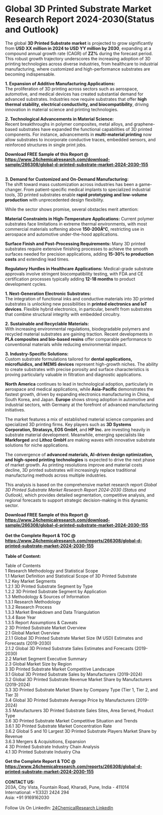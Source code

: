 <h1>Global 3D Printed Substrate Market Research Report 2024-2030(Status and Outlook)</h1><p>The global <strong>3D Printed Substrate market</strong> is projected to grow significantly from <strong>USD XX million in 2024 to USD YY million by 2030</strong>, expanding at a compound annual growth rate (CAGR) of <strong>ZZ%</strong> during the forecast period. This robust growth trajectory underscores the increasing adoption of 3D printing technologies across diverse industries, from healthcare to industrial manufacturing, where customized and high-performance substrates are becoming indispensable.</p><p><strong>1. Expansion of Additive Manufacturing Applications:</strong><br>
The proliferation of 3D printing across sectors such as aerospace, automotive, and medical devices has created substantial demand for advanced substrates. Industries now require substrates that offer <strong>high thermal stability, electrical conductivity, and biocompatibility</strong>, driving innovation in material science and printing technologies.</p><p><strong>2. Technological Advancements in Material Science:</strong><br>
Recent breakthroughs in polymer composites, metal alloys, and graphene-based substrates have expanded the functional capabilities of 3D printed components. For instance, advancements in <strong>multi-material printing</strong> now allow substrates to incorporate conductive traces, embedded sensors, and reinforced structures in single print jobs.</p><div><b>Download FREE Sample of this Report @ 
            <a href="https://www.24chemicalresearch.com/download-sample/266308/global-d-printed-substrate-market-2024-2030-155">
            https://www.24chemicalresearch.com/download-sample/266308/global-d-printed-substrate-market-2024-2030-155</a></b></div><br><p><strong>3. Demand for Customized and On-Demand Manufacturing:</strong><br>
The shift toward mass customization across industries has been a game-changer. From patient-specific medical implants to specialized industrial tools, 3D printed substrates enable <strong>rapid prototyping and low-volume production</strong> with unprecedented design flexibility.</p><p>While the sector shows promise, several obstacles merit attention:</p><p><strong>Material Constraints in High-Temperature Applications:</strong> Current polymer substrates face limitations in extreme thermal environments, with most commercial materials softening above <strong>150-200Â°C</strong>, restricting use in aerospace and automotive under-the-hood applications.</p><p><strong>Surface Finish and Post-Processing Requirements:</strong> Many 3D printed substrates require extensive finishing processes to achieve the smooth surfaces needed for precision applications, adding <strong>15-30% to production costs</strong> and extending lead times.</p><p><strong>Regulatory Hurdles in Healthcare Applications:</strong> Medical-grade substrate approvals involve stringent biocompatibility testing, with FDA and CE certification processes typically adding <strong>12-18 months</strong> to product development cycles.</p><p><strong>1. Next-Generation Electronic Substrates:</strong><br>
The integration of functional inks and conductive materials into 3D printed substrates is unlocking new possibilities in <strong>printed electronics and IoT devices</strong>. Flexible hybrid electronics, in particular, benefit from substrates that combine structural integrity with embedded circuitry.</p><p><strong>2. Sustainable and Recyclable Materials:</strong><br>
With increasing environmental regulations, biodegradable polymers and recycled material substrates are gaining traction. Recent developments in <strong>PLA composites and bio-based resins</strong> offer comparable performance to conventional materials while reducing environmental impact.</p><p><strong>3. Industry-Specific Solutions:</strong><br>
Custom substrate formulations tailored for <strong>dental applications, microfluidics, and MEMS devices</strong> represent high-growth niches. The ability to create substrates with precise porosity and surface characteristics is proving particularly valuable in filtration and diagnostic applications.</p><p><strong>North America</strong> continues to lead in technological adoption, particularly in aerospace and medical applications, while <strong>Asia-Pacific</strong> demonstrates the fastest growth, driven by expanding electronics manufacturing in China, South Korea, and Japan. <strong>Europe</strong> shows strong adoption in automotive and industrial sectors, with Germany at the forefront of advanced manufacturing initiatives.</p><p>The market features a mix of established material science companies and specialized 3D printing firms. Key players such as <strong>3D Systems Corporation, Stratasys, EOS GmbH</strong>, and <strong>HP Inc.</strong> are investing heavily in substrate material development. Meanwhile, emerging specialists like <strong>Markforged</strong> and <strong>Lithoz GmbH</strong> are making waves with innovative substrate solutions for niche applications.</p><p>The convergence of <strong>advanced materials, AI-driven design optimization, and high-speed printing technologies</strong> is expected to drive the next phase of market growth. As printing resolutions improve and material costs decline, 3D printed substrates will increasingly replace traditional manufacturing methods across multiple industries.</p><p>This analysis is based on the comprehensive market research report <em>Global 3D Printed Substrate Market Research Report 2024-2030 (Status and Outlook)</em>, which provides detailed segmentation, competitive analysis, and regional forecasts to support strategic decision-making in this dynamic sector.</p><div><b>Download FREE Sample of this Report @ 
            <a href="https://www.24chemicalresearch.com/download-sample/266308/global-d-printed-substrate-market-2024-2030-155">
            https://www.24chemicalresearch.com/download-sample/266308/global-d-printed-substrate-market-2024-2030-155</a></b></div><br><div><b>Get the Complete Report & TOC @ 
            <a href="https://www.24chemicalresearch.com/reports/266308/global-d-printed-substrate-market-2024-2030-155">
            https://www.24chemicalresearch.com/reports/266308/global-d-printed-substrate-market-2024-2030-155</a></b></div><br>
            <b>Table of Content:</b><p>Table of Contents<br />
1 Research Methodology and Statistical Scope<br />
1.1 Market Definition and Statistical Scope of 3D Printed Substrate<br />
1.2 Key Market Segments<br />
1.2.1 3D Printed Substrate Segment by Type<br />
1.2.2 3D Printed Substrate Segment by Application<br />
1.3 Methodology & Sources of Information<br />
1.3.1 Research Methodology<br />
1.3.2 Research Process<br />
1.3.3 Market Breakdown and Data Triangulation<br />
1.3.4 Base Year<br />
1.3.5 Report Assumptions & Caveats<br />
2 3D Printed Substrate Market Overview<br />
2.1 Global Market Overview<br />
2.1.1 Global 3D Printed Substrate Market Size (M USD) Estimates and Forecasts (2019-2030)<br />
2.1.2 Global 3D Printed Substrate Sales Estimates and Forecasts (2019-2030)<br />
2.2 Market Segment Executive Summary<br />
2.3 Global Market Size by Region<br />
3 3D Printed Substrate Market Competitive Landscape<br />
3.1 Global 3D Printed Substrate Sales by Manufacturers (2019-2024)<br />
3.2 Global 3D Printed Substrate Revenue Market Share by Manufacturers (2019-2024)<br />
3.3 3D Printed Substrate Market Share by Company Type (Tier 1, Tier 2, and Tier 3)<br />
3.4 Global 3D Printed Substrate Average Price by Manufacturers (2019-2024)<br />
3.5 Manufacturers 3D Printed Substrate Sales Sites, Area Served, Product Type<br />
3.6 3D Printed Substrate Market Competitive Situation and Trends<br />
3.6.1 3D Printed Substrate Market Concentration Rate<br />
3.6.2 Global 5 and 10 Largest 3D Printed Substrate Players Market Share by Revenue<br />
3.6.3 Mergers & Acquisitions, Expansion<br />
4 3D Printed Substrate Industry Chain Analysis<br />
4.1 3D Printed Substrate Industry Cha</p><div><b>Get the Complete Report & TOC @ 
            <a href="https://www.24chemicalresearch.com/reports/266308/global-d-printed-substrate-market-2024-2030-155">
            https://www.24chemicalresearch.com/reports/266308/global-d-printed-substrate-market-2024-2030-155</a></b></div><br><b>CONTACT US:</b><br>
            203A, City Vista, Fountain Road, Kharadi, Pune, India - 411014<br>
            International: +1(332) 2424 294<br>
            Asia: +91 9169162030 <br><br>
            Follow Us On LinkedIn: <a href="https://www.linkedin.com/company/24chemicalresearch/">24ChemicalResearch LinkedIn</a>